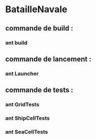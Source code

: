 # BatailleNavale

## commande de build :
### ant build

## commande de lancement :
### ant Launcher

## commande de tests :
### ant GridTests
### ant ShipCellTests
### ant SeaCellTests